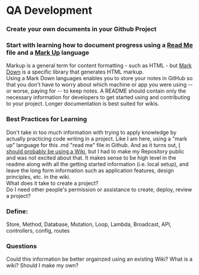 # QA Development

### Create your own documents in your Github Project

### Start with learning how to document progress using a [Read Me](https://www.makeareadme.com/) file and a [Mark Up](https://stackoverflow.com/questions/24041/markdown-vs-markup-are-they-related) language  

Markup is a general term for content formatting - such as HTML - but [Mark Down](https://www.markdownguide.org/basic-syntax/#:~:text=To%20create%20a%20line%20break,spaces%2C%20and%20then%20type%20return.&text=This%20is%20the%20first%20line,this%20is%20the%20second%20line.) is a specific library that generates HTML markup.  
Using a Mark Down languages enables you to store your notes in GitHub so that you don't have to worry about which machine or app you were using -- or worse, paying for -- to keep notes. 
A README should contain only the necessary information for developers to get started using and contributing to your project. Longer documentation is best suited for wikis.

### Best Practices for Learning

Don't take in too much information with trying to apply knowledge by actually practicing code writing in a project. Like I am here, using a "mark up" language for this .md "read me" file in Github. And as it turns out, [I should probably be using a Wiki](https://stackoverflow.com/questions/32430473/what-are-the-main-functionality-differences-between-github-wiki-and-readme), but I had to make my Repository public and was not excited about that. It makes sense to be high level in the readme along with all the getting started information (i.e. local setup), and leave the long form information such as application features, design principles, etc. in the wiki.  
What does it take to create a project?  
Do I need other people's permission or assistance to create, deploy, review a project?

### Define:  

Store, Method, Database, Mutation, Loop, Lambda, Broadcast, API, controllers, config, routes  

### Questions

Could this information be better orgainzed using an existing Wiki? What is a wiki? Should I make my own?
